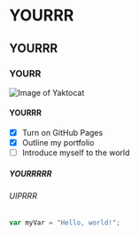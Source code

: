 # YOURRR
## YOURRR
### YOURR
![Image of Yaktocat](https://octodex.github.com/images/yaktocat.png)
#### YOURRR
- [X] Turn on GitHub Pages
- [X] Outline my portfolio
- [ ] Introduce myself to the world
##### YOURRRRR
###### UIPRRR
``` javascript 
var myVar = "Hello, world!";
```
